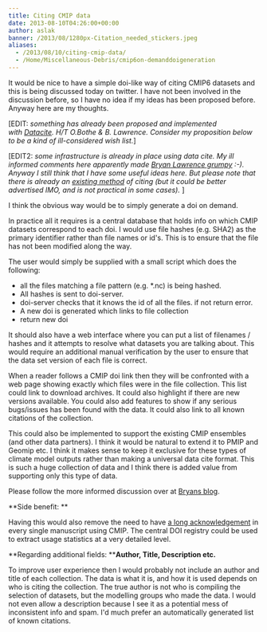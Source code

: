 ```yaml
---
title: Citing CMIP data
date: 2013-08-10T04:26:00+00:00
author: aslak
banner: /2013/08/1280px-Citation_needed_stickers.jpeg
aliases:
  - /2013/08/10/citing-cmip-data/
  - /Home/Miscellaneous-Debris/cmip6on-demanddoigeneration
---
```

It would be nice to have a simple doi-like way of citing CMIP6 datasets and this is being discussed today on twitter. I have not been involved in the discussion before, so I have no idea if my ideas has been proposed before. Anyway here are my thoughts.
<!--more-->

[EDIT: _something has already been proposed and implemented with [Datacite](http://cera-www.dkrz.de/WDCC/CMIP5/Citation.jsp). H/T O.Bothe & B. Lawrence. Consider my proposition below to be a kind of ill-considered wish list._]

[EDIT2: _some infrastructure is already in place using data cite. My ill informed comments here apparently made [Bryan Lawrence grumpy](http://home.badc.rl.ac.uk/lawrence/blog/2013/08/09/on_cmip6_and_dois) :-). Anyway I still think that I have some useful ideas here. But please note that there is already an [existing method](http://cera-www.dkrz.de/WDCC/CMIP5/Citation.jsp) of citing (but it could be better advertised IMO, and is not practical in some cases)._ ]

I think the obvious way would be to simply generate a doi on demand.

In practice all it requires is a central database that holds info on which CMIP datasets correspond to each doi. I would use file hashes (e.g. SHA2) as the primary identifier rather than file names or id's. This is to ensure that the file has not been modified along the way.

The user would simply be supplied with a small script which does the following:

  * all the files matching a file pattern (e.g. *.nc) is being hashed.
  * All hashes is sent to doi-server.
  * doi-server checks that it knows the id of all the files. if not return error.
  * A new doi is generated which links to file collection
  * return new doi

It should also have a web interface where you can put a list of filenames / hashes and it attempts to resolve what datasets you are talking about. This would require an additional manual verification by the user to ensure that the data set version of each file is correct.

When a reader follows a CMIP doi link then they will be confronted with a web page showing exactly which files were in the file collection. This list could link to download archives. It could also highlight if there are new versions available. You could also add features to show if any serious bugs/issues has been found with the data. It could also link to all known citations of the collection.

This could also be implemented to support the existing CMIP ensembles (and other data partners). I think it would be natural to extend it to PMIP and Geomip etc. I think it makes sense to keep it exclusive for these types of climate model outputs rather than making a universal data cite format. This is such a huge collection of data and I think there is added value from supporting only this type of data.

Please follow the more informed discussion over at [Bryans blog](http://home.badc.rl.ac.uk/lawrence/blog/2013/08/09/on_cmip6_and_dois).

**Side benefit: **

Having this would also remove the need to have [a long acknowledgement](http://cmip-pcmdi.llnl.gov/cmip5/citation.html) in every single manuscript using CMIP. The central DOI registry could be used to extract usage statistics at a very detailed level.

**Regarding additional fields: ****Author, Title, Description etc.**

To improve user experience then I would probably not include an author and title of each collection. The data is what it is, and how it is used depends on who is citing the collection. The true author is not who is compiling the selection of datasets, but the modelling groups who made the data. I would not even allow a description because I see it as a potential mess of inconsistent info and spam. I'd much prefer an automatically generated list of known citations.
